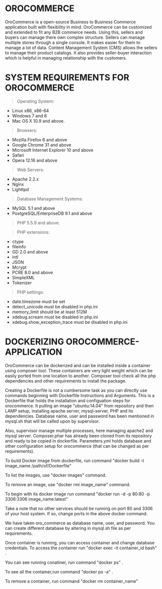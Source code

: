 # OROCOMMERCE

OroCommerce is a open-source Business to Business Commerce application built with flexibility in mind. OroCommerce can be customized and extended to fit any B2B commerce needs. Using this, sellers and buyers can manage there own complex structure. Sellers can manage multiple stores through a single console. It makes easier for them to manage a lot of data. Content Management System (CMS) allows the sellers to manage their product catalogs. It also provides seller-buyer interaction which is helpful in managing relationship with the customers. 

# SYSTEM REQUIREMENTS FOR OROCOMMERCE

> Operating System: 
- Linux x86, x86-64
- Windows 7 and 8
- Mac OS X 10.9 and above.

> Browsers:
- Mozilla Firefox 6 and above
- Google Chrome 31 and above
- Microsoft Internet Explorer 10 and above
- Safari
- Opera 12.16 and above

> Web Servers:
- Apache 2.2.x
- Nginx
- Lighttpd

> Database Management Systems:
- MySQL 5.1 and above
- PostgreSQL/EnterpriseDB 9.1 and above

> PHP 5.5.9 and above.

> PHP extensions:
- ctype
- fileinfo
- GD 2.0 and above
- intl
- JSON
- Mcrypt
- PCRE 8.0 and above
- SimpleXML
- Tokenizer

> PHP settings:
- date.timezone must be set
- detect_unicode must be disabled in php.ini
- memory_limit should be at least 512M
- xdebug.scream must be disabled in php.ini
- xdebug.show_exception_trace must be disabled in php.ini
 
# DOCKERIZING OROCOMMERCE-APPLICATION

OroCommerce can be dockerized and can be installed inside a container using composer tool. These containers are very light weight which can be easily ported from one location to another. Composer tool check all the php dependencies and other requirements to install the package.

Creating a Dockerfile is not a cumbersome task as you can directly use commands beginning with Dockerfile Instructions and Arguments. This is a Dockerfile that holds the installation and configuation steps for orocommerce. It pulling an image "ubuntu:14.04" from repository and then LAMP setup, installing apache server, mysql-server, PHP and its dependencies. Database name, user and password has been mentioned in mysql.sh that will be called upon by supervisor. 

Also, supervisor manage multiple processes, here managing apache2 and mysql server. Composer.phar has already been cloned from its repository and ready to be copied in dockerfile. Parameters.yml holds database and other configuration setup for orocommerce (that can be changed as per requirements).

To build Docker image from dockerfile, run command "docker build -t image_name /path/of/Dockerfile"

To list the images, use "docker images" command.

To remove an image, use "docker rmi image_name" command.

To begin with its docker image run command "docker run -d -p 80:80 -p 3306:3306 image_name:latest"

Take a note that no other services should be running on port 80 and 3306 of your host system. If so, change ports in the above docker command.

We have taken oro_commerce as database name, user, and password. You can create different database by altering in mysql.sh file as per requirements.

Once container is running, you can access container and change database credentials. 
To access the container run "docker exec -it container_id bash" .

You can see running conatiner, run command "docker ps" .

To see all the container,run command "docker ps -a" .

To remove a container, run command "docker rm container_name"
